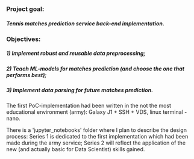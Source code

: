 ### Project goal:
##### Tennis matches prediction service back-end implementation.

### Objectives:
##### 1) Implement robust and reusable **data preprocessing**;
##### 2) Teach ML-models for matches **prediction** (and choose the one that performs best);
##### 3) Implement **data parsing** for future matches prediction.


The first PoC-implementation had been written in the not the most educational environment (army): 
Galaxy J1 + SSH + VDS, linux terminal - nano.

There is a 'jupyter_notebooks' folder where I plan to describe the design process:
Series 1 is dedicated to the first implementation which had been made during the army service;
Series 2 will reflect the application of the new (and actually basic for Data Scientist) skills gained.   
